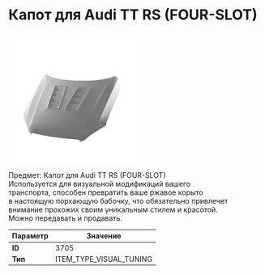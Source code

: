 # Капот для Audi TT RS (FOUR-SLOT)

![Item Image](../img/3705.webp?raw=true)

Предмет: Капот для Audi TT RS (FOUR-SLOT)<br>Используется для визуальной модификаций вашего<br>транспорта, способен превратить ваше ржавое корыто<br>в настоящую порхающую бабочку, что обязательно привлечет<br>внимание прохожих своим уникальным стилем и красотой.<br>Можно передавать и продавать.


| Параметр | Значение |
|----------|----------|
| **ID** | 3705 |
| **Тип** | ITEM_TYPE_VISUAL_TUNING |


